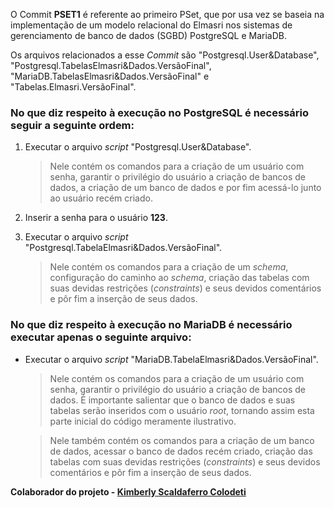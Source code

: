 
O Commit **PSET1** é referente ao primeiro PSet, que por usa vez se baseia na implementação de um modelo relacional do Elmasri nos sistemas de gerenciamento de banco de dados (SGBD) PostgreSQL e MariaDB.

Os arquivos relacionados a esse *Commit* são "Postgresql.User&Database", "Postgresql.TabelasElmasri&Dados.VersãoFinal", "MariaDB.TabelasElmasri&Dados.VersãoFinal" e "Tabelas.Elmasri.VersãoFinal".

### No que diz respeito à execução no PostgreSQL é necessário seguir a seguinte ordem:

1.  Executar o arquivo *script* "Postgresql.User&Database".
    > Nele contém os comandos para a criação de um usuário com senha, garantir o privilégio do usuário a criação de bancos de dados, a criação de um banco de dados e por fim acessá-lo junto ao usuário recém criado.
    
2. Inserir a senha para o usuário **123**.
3. Executar o arquivo *script* "Postgresql.TabelaElmasri&Dados.VersãoFinal".
    > Nele contém os comandos para a criação de um *schema*, configuração do caminho ao *schema*, criação das tabelas com suas devidas restrições (*constraints*) e seus devidos comentários e pôr fim a inserção de seus dados.

### No que diz respeito à execução no MariaDB é necessário executar apenas o seguinte arquivo:

- Executar o arquivo *script* "MariaDB.TabelaElmasri&Dados.VersãoFinal".
    > Nele contém os comandos para a criação de um usuário com senha, garantir o privilégio do usuário a criação de bancos de dados. É importante salientar que o banco de dados e suas tabelas serão inseridos com o usuário *root*, tornando assim esta parte inicial do código meramente ilustrativo.
    
    > Nele também contém os comandos para a criação de um banco de dados, acessar o banco de dados recém criado, criação das tabelas com suas devidas restrições (*constraints*) e seus devidos comentários e pôr fim a inserção de seus dados.
    
**Colaborador do projeto - [Kimberly Scaldaferro Colodeti ](https://github.com/KimberlyScaldaC)**  
